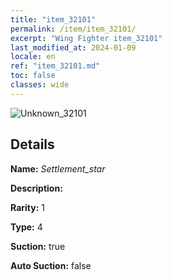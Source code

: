 ```yaml
---
title: "item_32101"
permalink: /item/item_32101/
excerpt: "Wing Fighter item_32101"
last_modified_at: 2024-01-09
locale: en
ref: "item_32101.md"
toc: false
classes: wide
---
```



 ![Unknown_32101](/images/item/Settlement_star_p.png)



## Details

 **Name:** *Settlement_star* 

 **Description:** 

 **Rarity:** 1 

 **Type:** 4 

 **Suction:** true 

 **Auto Suction:** false 


